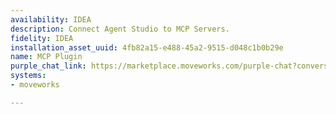 ```yaml
---
availability: IDEA
description: Connect Agent Studio to MCP Servers.
fidelity: IDEA
installation_asset_uuid: 4fb82a15-e488-45a2-9515-d048c1b0b29e
name: MCP Plugin
purple_chat_link: https://marketplace.moveworks.com/purple-chat?conversation=%7B%22messages%22%3A%5B%7B%22role%22%3A%22user%22%2C%22parts%22%3A%5B%7B%22richText%22%3A%22%3Cp%3EWhat+are+the+5+products+purchased%3F+Give+me+the+price+as+well%3C%2Fp%3E%22%7D%5D%7D%2C%7B%22role%22%3A%22assistant%22%2C%22parts%22%3A%5B%7B%22reasoningSteps%22%3A%5B%7B%22richText%22%3A%22Connecting+to+MCP+Server%22%2C%22status%22%3A%22success%22%7D%2C%7B%22richText%22%3A%22Looking+up+product+data%22%2C%22status%22%3A%22success%22%7D%2C%7B%22richText%22%3A%22Summarizing+Results%22%2C%22status%22%3A%22success%22%7D%5D%7D%2C%7B%22richText%22%3A%22%3Cp%3EHere+are+the+top+five+products%3A%3C%2Fp%3E%22%7D%2C%7B%22richText%22%3A%22%3Col%3E%3Cli%3E%3Cp%3E%3Cstrong%3ESophisticated+Serenity+Blazer%3C%2Fstrong%3E+-+%2479.99%3C%2Fp%3E%3C%2Fli%3E%3Cli%3E%3Cp%3E%3Cstrong%3EEcoLuxe+Organic+Cotton+Tee%3C%2Fstrong%3E+-+%2429.50%3C%2Fp%3E%3C%2Fli%3E%3Cli%3E%3Cp%3E%3Cstrong%3EUrban+Aura+Denim+Jacket%3C%2Fstrong%3E+-+%2495.00%3C%2Fp%3E%3C%2Fli%3E%3Cli%3E%3Cp%3E%3Cstrong%3EVelvet+Dusk+Evening+Dress%3C%2Fstrong%3E+-+%24120.00%3C%2Fp%3E%3C%2Fli%3E%3Cli%3E%3Cp%3E%3Cstrong%3ERustic+Wanderer+Wool+Sweater%3C%2Fstrong%3E+-+%2468.75%3C%2Fp%3E%3C%2Fli%3E%3C%2Fol%3E%22%7D%5D%7D%5D%7D
systems:
- moveworks

---
```

